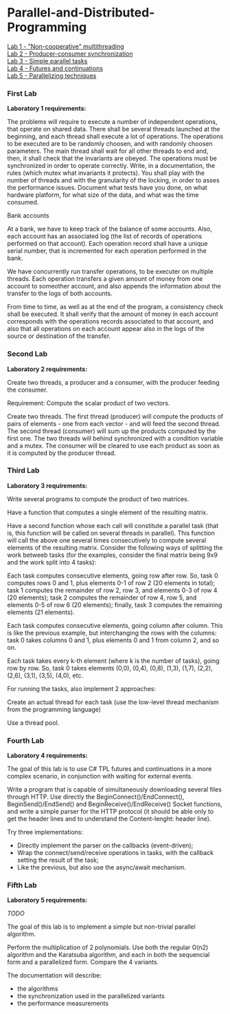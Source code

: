 # Parallel-and-Distributed-Programming

  [Lab 1 - "Non-cooperative" multithreading](#first-lab) </br>
  [Lab 2 - Producer-consumer synchronization](#second-lab)  </br>
  [Lab 3 - Simple parallel tasks](#third-lab) </br>
  [Lab 4 - Futures and continuations](#fourth-lab) </br>
  [Lab 5 - Parallelizing techniques](#fifth-lab) </br>


### First Lab

<b> Laboratory 1 requirements: </b>

   The problems will require to execute a number of independent operations, that operate on shared data.
   There shall be several threads launched at the beginning, and each thread shall execute a lot of operations. The operations to be executed are to be randomly choosen, and with randomly choosen parameters.
   The main thread shall wait for all other threads to end and, then, it shall check that the invariants are obeyed.
   The operations must be synchronized in order to operate correctly. Write, in a documentation, the rules (which mutex what invariants it protects).
   You shall play with the number of threads and with the granularity of the locking, in order to asses the performance issues. Document what tests have you done, on what hardware platform, for what size of the data, and what was the time consumed.

Bank accounts

At a bank, we have to keep track of the balance of some accounts. Also, each account has an associated log (the list of records of operations performed on that account). Each operation record shall have a unique serial number, that is incremented for each operation performed in the bank.

We have concurrently run transfer operations, to be executer on multiple threads. Each operation transfers a given amount of money from one account to someother account, and also appends the information about the transfer to the logs of both accounts.

From time to time, as well as at the end of the program, a consistency check shall be executed. It shall verify that the amount of money in each account corresponds with the operations records associated to that account, and also that all operations on each account appear also in the logs of the source or destination of the transfer.

### Second Lab

<b> Laboratory 2 requirements: </b>

Create two threads, a producer and a consumer, with the producer feeding the consumer.

Requirement: Compute the scalar product of two vectors.

Create two threads. The first thread (producer) will compute the products of pairs of elements - one from each vector - and will feed the second thread. The second thread (consumer) will sum up the products computed by the first one. The two threads will behind synchronized with a condition variable and a mutex. The consumer will be cleared to use each product as soon as it is computed by the producer thread.

### Third Lab

<b>Laboratory 3 requirements:</b>


Write several programs to compute the product of two matrices.

Have a function that computes a single element of the resulting matrix.

Have a second function whose each call will constitute a parallel task (that is, this function will be called on several threads in parallel). This function will call the above one several times consecutively to compute several elements of the resulting matrix. Consider the following ways of splitting the work betweeb tasks (for the examples, consider the final matrix being 9x9 and the work split into 4 tasks):

   Each task computes consecutive elements, going row after row. So, task 0 computes rows 0 and 1, plus elements 0-1 of row 2 (20 elements in total); task 1 computes the remainder of row 2, row 3, and elements 0-3 of row 4 (20 elements); task 2 computes the remainder of row 4, row 5, and elements 0-5 of row 6 (20 elements); finally, task 3 computes the remaining elements (21 elements).
   
   Each task computes consecutive elements, going column after column. This is like the previous example, but interchanging the rows with the columns: task 0 takes columns 0 and 1, plus elements 0 and 1 from column 2, and so on.
    
   Each task takes every k-th element (where k is the number of tasks), going row by row. So, task 0 takes elements (0,0), (0,4), (0,8), (1,3), (1,7), (2,2), (2,6), (3,1), (3,5), (4,0), etc.

For running the tasks, also implement 2 approaches:

   Create an actual thread for each task (use the low-level thread mechanism from the programming language)
   
   Use a thread pool.


### Fourth Lab

<b> Laboratory 4 requirements: </b>

The goal of this lab is to use C# TPL futures and continuations in a more complex scenario, in conjunction with waiting for external events.

Write a program that is capable of simultaneously downloading several files through HTTP. Use directly the BeginConnect()/EndConnect(), BeginSend()/EndSend() and BeginReceive()/EndReceive() Socket functions, and write a simple parser for the HTTP protocol (it should be able only to get the header lines and to understand the Content-lenght: header line).

Try three implementations:

 <ul>
 <li>Directly implement the parser on the callbacks (event-driven); </li>
 <li>Wrap the connect/send/receive operations in tasks, with the callback setting the result of the task; </li>
 <li>Like the previous, but also use the async/await mechanism. </li> </ul>
 
 ### Fifth Lab

 <b> Laboratory 5 requirements: </b>
 
 <i> TODO </i>
 
The goal of this lab is to implement a simple but non-trivial parallel algorithm.

Perform the multiplication of 2 polynomials. Use both the regular O(n2) algorithm and the Karatsuba algorithm, and each in both the sequencial form and a parallelized form. Compare the 4 variants.

The documentation will describe:
<ul> 
    <li>the algorithms </li>
    <li>the synchronization used in the parallelized variants</li>
    <li>the performance measurements </li>
</ul>
